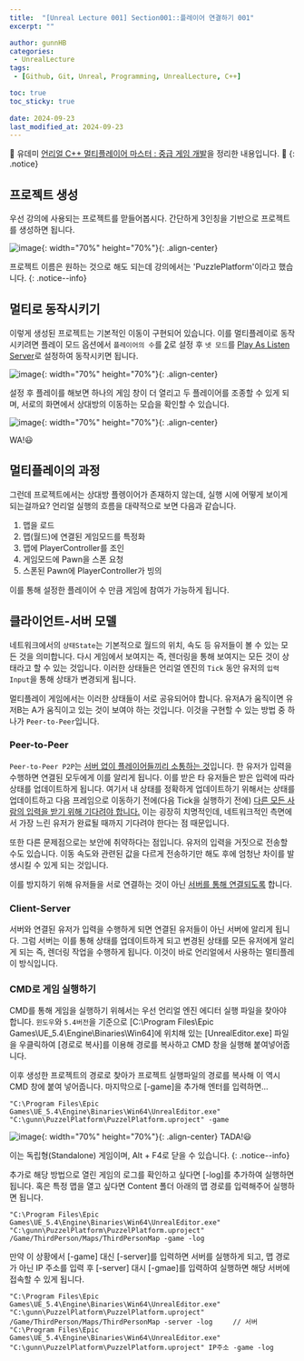 ```yaml
---
title:  "[Unreal Lecture 001] Section001::플레이어 연결하기 001"
excerpt: ""

author: gunnHB
categories: 
 - UnrealLecture
tags: 
 - [Github, Git, Unreal, Programming, UnrealLecture, C++]

toc: true
toc_sticky: true
 
date: 2024-09-23
last_modified_at: 2024-09-23
---
```


🔔 유데미 [언리얼 C++ 멀티플레이어 마스터 : 중급 게임 개발](https://www.udemy.com/course/best-unreal-c/?couponCode=ST22MT92324B)을 정리한 내용입니다. 🔔
{: .notice}

## 프로젝트 생성
우선 강의에 사용되는 프로젝트를 맏들어봅시다. 간단하게 3인칭을 기반으로 프로젝트를 생성하면 됩니다.

![image](https://github.com/user-attachments/assets/665de952-0c8f-4281-afe7-a39ca04aac6a){: width="70%" height="70%"}{: .align-center}

프로젝트 이름은 원하는 것으로 해도 되는데 강의에서는 'PuzzlePlatform'이라고 했습니다.
{: .notice--info}

## 멀티로 동작시키기
이렇게 생성된 프로젝트는 기본적인 이동이 구현되어 있습니다. 이를 멀티플레이로 동작시키려면 플레이 모드 옵션에서 `플레이어의 수`를 <u>2</u>로 설정 후
`넷 모드`를 <u>Play As Listen Server</u>로 설정하여 동작시키면 됩니다.

![image](https://github.com/user-attachments/assets/6d51dc9a-3e18-42c2-b336-d9702196f301){: width="70%" height="70%"}{: .align-center}

설정 후 플레이를 해보면 하나의 게임 창이 더 열리고 두 플레이어를 조종할 수 있게 되며, 서로의 화면에서 상대방의 이동하는 모습을 확인할 수 있습니다.

![image](https://github.com/user-attachments/assets/26542354-7129-4745-9a43-426ff90b08be){: width="70%" height="70%"}{: .align-center}

WA!😃

## 멀티플레이의 과정
그런데 프로젝트에서는 상대방 플렝이어가 존재하지 않는데, 실행 시에 어떻게 보이게 되는걸까요? 언리얼 실행의 흐름을 대략적으로 보면 다음과 같습니다.

1. 맵을 로드
2. 맵(월드)에 연결된 게임모드를 특정화
3. 맵에 PlayerController를 조인
4. 게임모드에 Pawn을 스폰 요청
5. 스폰된 Pawn에 PlayerController가 빙의

이를 통해 설정한 플레이어 수 만큼 게임에 참여가 가능하게 됩니다.

## 클라이언트-서버 모델
네트워크에서의 `상태State`는 기본적으로 월드의 위치, 속도 등 유저들이 볼 수 있는 모든 것을 의미합니다. 다시 게임에서 보여지는 즉, 렌더링을 통해 보여지는 모든 것이 상태라고 할 수 있는 것입니다.
이러한 상태들은 언리얼 엔진의 `Tick` 동안 유저의 `입력Input`을 통해 상태가 변경되게 됩니다.

멀티플레이 게임에서는 이러한 상태들이 서로 공유되어야 합니다. 유저A가 움직이면 유저B는 A가 움직이고 있는 것이 보여야 하는 것입니다. 이것을 구현할 수 있는 방법 중 하나가 `Peer-to-Peer`입니다.

### Peer-to-Peer
`Peer-to-Peer P2P`는 <u>서버 없이 플레이어들끼리 소통하는 것</u>입니다. 한 유저가 입력을 수행하면 연결된 모두에게 이를 알리게 됩니다. 이를 받은 타 유저들은 받은 입력에 따라 상태를 업데이트하게 됩니다.
여기서 내 상태를 정확하게 업데이트하기 위해서는 상태를 업데이트하고 다음 프레임으로 이동하기 전에(다음 Tick을 실행하기 전에) <u>다른 모든 사람의 입력을 받기 위해 기다려야 합니다.</u> 이는 굉장히 치명적인데,
네트워크적인 측면에서 가장 느린 유저가 완료될 때까지 기다려야 한다는 점 때문입니다.

또한 다른 문제점으로는 보안에 취약하다는 점입니다. 유저의 입력을 거짓으로 전송할 수도 있습니다. 이동 속도와 관련된 값을 다르게 전송하기만 해도 후에 엄청난 차이를 발생시킬 수 있게 되는 것입니다.

이를 방지하기 위해 유저들을 서로 연결하는 것이 아닌 <u>서버를 통해 연결되도록</u> 합니다.

### Client-Server
서버와 연결된 유저가 입력을 수행하게 되면 연결된 유저들이 아닌 서버에 알리게 됩니다. 그럼 서버는 이를 통해 상태를 업데이트하게 되고 변경된 상태를 모든 유저에게 알리게 되는 즉, 렌더링 작업을 수행하게 됩니다.
이것이 바로 언리얼에서 사용하는 멀티플레이 방식입니다.

### CMD로 게임 실행하기
CMD를 통해 게임을 실행하기 위헤서는 우선 언리얼 엔진 에디터 실행 파일을 찾아야 합니다. `윈도우`와 `5.4버전`을 기준으로 [C:\Program Files\Epic Games\UE_5.4\Engine\Binaries\Win64]에 위치해 있는 [UnrealEditor.exe] 파일을
우클릭하여 [경로로 복사]를 이용해 경로를 복사하고 CMD 창을 실행해 붙여넣어줍니다.

이후 생성한 프로젝트의 경로로 찾아가 프로젝트 실행파일의 경로를 복사해 이 역시 CMD 창에 붙여 넣어줍니다. 마지막으로 [-game]을 추가해 엔터를 입력하면...

```
"C:\Program Files\Epic Games\UE_5.4\Engine\Binaries\Win64\UnrealEditor.exe" "C:\gunn\PuzzelPlatform\PuzzelPlatform.uproject" -game
```

![image](https://github.com/user-attachments/assets/3f17caaa-6e5d-414b-a2ec-5fe92e305842){: width="70%" height="70%"}{: .align-center}
TADA!😃

이는 독립형(Standalone) 게임이며, Alt + F4로 닫을 수 있습니다.
{: .notice--info}

추가로 해당 방법으로 열린 게임의 로그를 확인하고 싶다면 [-log]를 추가하여 실행하면 됩니다. 혹은 특정 맵을 열고 싶다면 Content 폴더 아래의 맵 경로를 입력해주어 실행하면 됩니다.

```
"C:\Program Files\Epic Games\UE_5.4\Engine\Binaries\Win64\UnrealEditor.exe" "C:\gunn\PuzzelPlatform\PuzzelPlatform.uproject" /Game/ThirdPerson/Maps/ThirdPersonMap -game -log
```

만약 이 상황에서 [-game] 대신 [-server]를 입력하면 서버를 실행하게 되고, 맵 경로가 아닌 IP 주소를 입력 후 [-server] 대시 [-gmae]를 입력하여 실행하면 해당 서버에 접속할 수 있게 됩니다.

```
"C:\Program Files\Epic Games\UE_5.4\Engine\Binaries\Win64\UnrealEditor.exe" "C:\gunn\PuzzelPlatform\PuzzelPlatform.uproject" /Game/ThirdPerson/Maps/ThirdPersonMap -server -log     // 서버
"C:\Program Files\Epic Games\UE_5.4\Engine\Binaries\Win64\UnrealEditor.exe" "C:\gunn\PuzzelPlatform\PuzzelPlatform.uproject" IP주소 -game -log
```